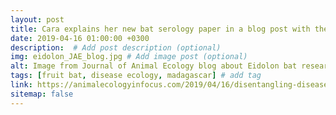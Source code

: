 ```yaml
---
layout: post
title: Cara explains her new bat serology paper in a blog post with the Journal of Animal Ecology
date: 2019-04-16 01:00:00 +0300
description:  # Add post description (optional)
img: eidolon_JAE_blog.jpg # Add image post (optional)
alt: Image from Journal of Animal Ecology blog about Eidolon bat research.
tags: [fruit bat, disease ecology, madagascar] # add tag
link: https://animalecologyinfocus.com/2019/04/16/disentangling-disease-transmission-in-madagascar-fruit-bats/
sitemap: false
---
```

